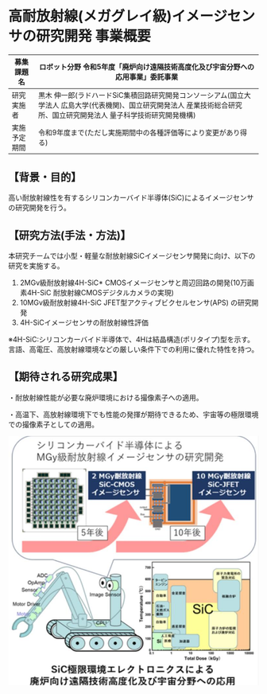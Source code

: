 # 高耐放射線(メガグレイ級)イメージセンサの研究開発 事業概要

|募集課題名 |ロボット分野 令和5年度「廃炉向け遠隔技術高度化及び宇宙分野への応用事業」委託事業|
|---|---|
|研究実施者|黒木 伸一郎(ラドハードSiC集積回路研究開発コンソーシアム(国立大学法人 広島大学(代表機関)、国立研究開発法人 産業技術総合研究所、国立研究開発法人 量子科学技術研究開発機構)|
|実施予定期間|令和9年度まで(ただし実施期間中の各種評価等により変更があり得る)|

## 【背景・目的】

高い耐放射線性を有するシリコンカーバイド半導体(SiC)によるイメージセンサの研究開発を行う。

## 【研究方法(手法・方法)】

本研究チームでは小型・軽量な耐放射線SiCイメージセンサ開発に向け、以下の研究を実施する。

1. 2MGv級耐放射線4H-SiC* CMOSイメージセンサと周辺回路の開発(10万画素4H-SiC 耐放射線CMOSデジタルカメラの実現)
2. 10MGv級耐放射線4H-SiC JFET型アクティブビクセルセンサ(APS) の研究開発
3. 4H-SiCイメージセンサの耐放射線性評価

※4H-SiC:シリコンカーバイド半導体で、4Hは結晶構造(ポリタイプ)型を示す。 言語、高電圧、高放射線環境などの厳しい条件下での利用に優れた特性を持つ。

## 【期待される研究成果】

・耐放射線性能が必要な廃炉環境における撮像素子への適用。

・高温下、高放射線環境下でも性能の発揮が期待できるため、宇宙等の極限環境での撮像素子としての適用。

![](_page_0_Figure_16.jpeg)
